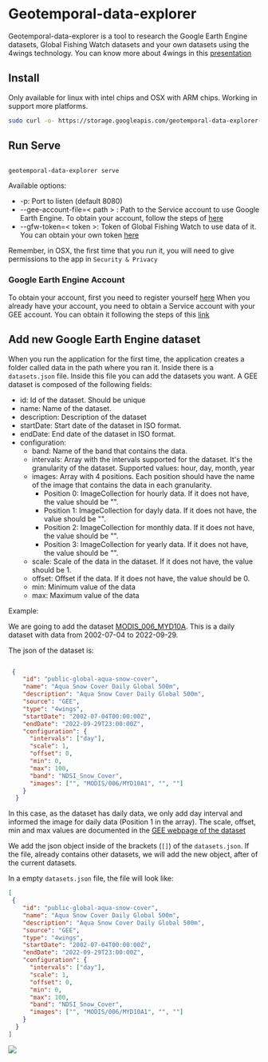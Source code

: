 # Geotemporal-data-explorer

Geotemporal-data-explorer is a tool to research the Google Earth Engine datasets, Global Fishing Watch datasets and your own datasets using the 4wings technology. You can know more about 4wings in this [presentation](https://docs.google.com/presentation/d/1OJCg2zJp0zEVcYJ6Z4ePywy0oO59FnZ2aPUXp7LB4sc/edit?usp=sharing)

## Install

Only available for linux with intel chips and OSX with ARM chips. Working in support more platforms.

```bash
sudo curl -o- https://storage.googleapis.com/geotemporal-data-explorer-releases/install-last.sh | sudo bash
```

## Run Serve

```

geotemporal-data-explorer serve

````

Available options:

* -p: Port to listen (default 8080)
* --gee-account-file=< path > : Path to the Service account to use Google Earth Engine. To obtain your account, follow the steps of [here](#google-earth-engine-account)
* --gfw-token=< token >: Token of Global Fishing Watch to use data of it. You can obtain your own token [here](https://globalfishingwatch.org/ocean-engine/tokens)

Remember, in OSX, the first time that you run it, you will need to give permissions to the app in `Security & Privacy`

### Google Earth Engine Account

To obtain your account, first you need to register yourself [here](https://earthengine.google.com/) 
When you already have your account, you need to obtain a Service account with your GEE account. You can obtain it
following the steps of this [link](https://developers.google.com/earth-engine/guides/service_account)


## Add new Google Earth Engine dataset

When you run the application for the first time, the application creates a folder called data in the path where you ran it. Inside there is a `datasets.json` file. Inside this file you can add the datasets you want.
A GEE dataset is composed of the following fields:

* id: Id of the dataset. Should be unique
* name: Name of the dataset.
* description: Description of the dataset
* startDate: Start date of the dataset in ISO format.
* endDate: End date of the dataset in ISO format.
* configuration:
  * band: Name of the band that contains the data.
  * intervals: Array with the intervals supported for the dataset. It's the granularity of the dataset. Supported values: hour, day, month, year
  * images: Array with 4 positions. Each position should have the name of the image that contains the data in each granularity. 
    * Position 0: ImageCollection for hourly data. If it does not have, the value should be "".
    * Position 1: ImageCollection for dayly data. If it does not have, the value should be "".
    * Position 2: ImageCollection for monthly data. If it does not have, the value should be "".
    * Position 3: ImageCollection for yearly data. If it does not have, the value should be "".
  * scale: Scale of the data in the dataset. If it does not have, the value should be 1.
  * offset: Offset if the data. If it does not have, the value should be 0.
  * min: Minimum value of the data
  * max: Maximum value of the data
  
Example:

We are going to add the dataset [MODIS_006_MYD10A](https://developers.google.com/earth-engine/datasets/catalog/MODIS_006_MYD10A1). This is a daily dataset with data from 2002-07-04 to 2022-09-29.

The json of the dataset is:

```json

 {
    "id": "public-global-aqua-snow-cover",
    "name": "Aqua Snow Cover Daily Global 500m",
    "description": "Aqua Snow Cover Daily Global 500m",
    "source": "GEE",
    "type": "4wings",
    "startDate": "2002-07-04T00:00:00Z",
    "endDate": "2022-09-29T23:00:00Z",
    "configuration": {
      "intervals": ["day"],
      "scale": 1,
      "offset": 0,
      "min": 0,
      "max": 100,
      "band": "NDSI_Snow_Cover",
      "images": ["", "MODIS/006/MYD10A1", "", ""]
    }
  }

```

In this case, as the dataset has daily data, we only add day interval and informed the image for daily data (Position 1 in the array). The scale, offset, min and max values are documented in the [GEE webpage of the dataset](https://developers.google.com/earth-engine/datasets/catalog/MODIS_006_MYD10A1#bands)

We add the json object inside of the brackets (`[]`) of the `datasets.json`. If the file, already contains other datasets, we will add the new object, after of the current datasets.

In a empty `datasets.json` file, the file will look like:

```json
[
 {
    "id": "public-global-aqua-snow-cover",
    "name": "Aqua Snow Cover Daily Global 500m",
    "description": "Aqua Snow Cover Daily Global 500m",
    "source": "GEE",
    "type": "4wings",
    "startDate": "2002-07-04T00:00:00Z",
    "endDate": "2022-09-29T23:00:00Z",
    "configuration": {
      "intervals": ["day"],
      "scale": 1,
      "offset": 0,
      "min": 0,
      "max": 100,
      "band": "NDSI_Snow_Cover",
      "images": ["", "MODIS/006/MYD10A1", "", ""]
    }
  }
]
```

![](doc/demo-custom-gee.gif)
